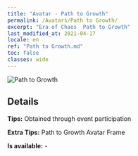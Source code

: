 ```yaml
---
title: "Avatar - Path to Growth"
permalink: /Avatars/Path to Growth/
excerpt: "Era of Chaos  Path to Growth"
last_modified_at: 2021-04-17
locale: en
ref: "Path to Growth.md"
toc: false
classes: wide
---
```

 ![Path to Growth](/images/a/avatarFrame_68.png)

## Details

 **Tips:** Obtained through event participation 

 **Extra Tips:** Path to Growth Avatar Frame 

 **Is available:**  - 

